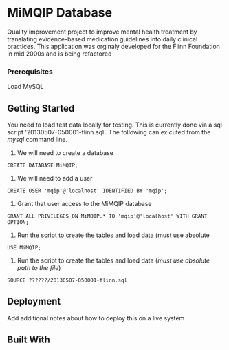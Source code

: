 # MiMQIP Database
Quality improvement project to improve mental health treatment by translating evidence-based medication guidelines into daily clinical practices.
This application was orginaly developed for the Flinn Foundation in mid 2000s and is being refactored

### Prerequisites
Load MySQL

## Getting Started
You need to load test data locally for testing.  This is currently done via a sql script '20130507-050001-flinn.sql'. The following can exicuted from the *mysql* command line.

1. We will need to create a database
```
CREATE DATABASE MiMQIP;
```
1. We will need to add a user
```
CREATE USER 'mqip'@'localhost' IDENTIFIED BY 'mqip';
```
1. Grant that user access to the MiMQIP database
```
GRANT ALL PRIVILEGES ON MiMQIP.* TO 'mqip'@'localhost' WITH GRANT OPTION;
```
1. Run the script to create the tables and load data (must use absolute
```
USE MiMQIP;
```
1. Run the script to create the tables and load data (*must use absolute path to the file*)
```
SOURCE ??????/20130507-050001-flinn.sql
```
## Deployment

Add additional notes about how to deploy this on a live system

## Built With
